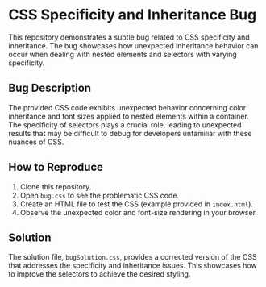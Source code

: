 # CSS Specificity and Inheritance Bug

This repository demonstrates a subtle bug related to CSS specificity and inheritance.  The bug showcases how unexpected inheritance behavior can occur when dealing with nested elements and selectors with varying specificity.

## Bug Description
The provided CSS code exhibits unexpected behavior concerning color inheritance and font sizes applied to nested elements within a container. The specificity of selectors plays a crucial role, leading to unexpected results that may be difficult to debug for developers unfamiliar with these nuances of CSS.

## How to Reproduce
1. Clone this repository.
2. Open `bug.css` to see the problematic CSS code.
3. Create an HTML file to test the CSS (example provided in `index.html`).
4. Observe the unexpected color and font-size rendering in your browser.

## Solution
The solution file, `bugSolution.css`, provides a corrected version of the CSS that addresses the specificity and inheritance issues.  This showcases how to improve the selectors to achieve the desired styling.